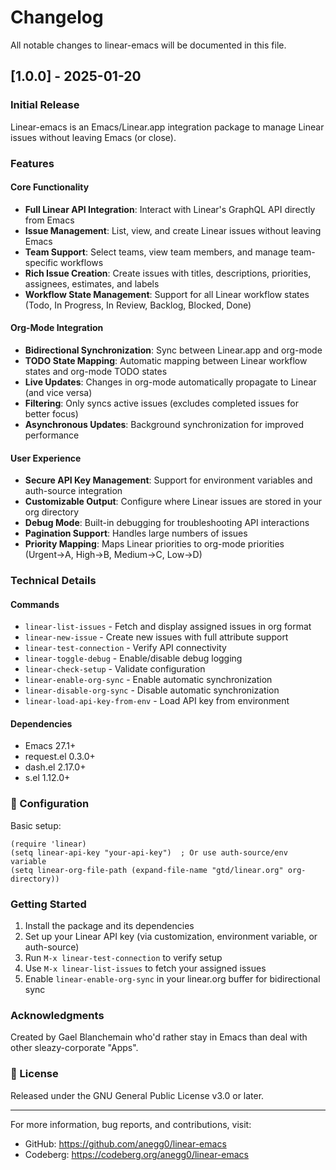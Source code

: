 # Changelog

All notable changes to linear-emacs will be documented in this file.

## [1.0.0] - 2025-01-20

### Initial Release

Linear-emacs is an Emacs/Linear.app integration package to manage Linear issues without leaving Emacs (or close).

### Features

#### Core Functionality
- **Full Linear API Integration**: Interact with Linear's GraphQL API directly from Emacs
- **Issue Management**: List, view, and create Linear issues without leaving Emacs
- **Team Support**: Select teams, view team members, and manage team-specific workflows
- **Rich Issue Creation**: Create issues with titles, descriptions, priorities, assignees, estimates, and labels
- **Workflow State Management**: Support for all Linear workflow states (Todo, In Progress, In Review, Backlog, Blocked, Done)

#### Org-Mode Integration
- **Bidirectional Synchronization**: Sync between Linear.app and org-mode
- **TODO State Mapping**: Automatic mapping between Linear workflow states and org-mode TODO states
- **Live Updates**: Changes in org-mode automatically propagate to Linear (and vice versa)
- **Filtering**: Only syncs active issues (excludes completed issues for better focus)
- **Asynchronous Updates**: Background synchronization for improved performance

#### User Experience
- **Secure API Key Management**: Support for environment variables and auth-source integration
- **Customizable Output**: Configure where Linear issues are stored in your org directory
- **Debug Mode**: Built-in debugging for troubleshooting API interactions
- **Pagination Support**: Handles large numbers of issues
- **Priority Mapping**: Maps Linear priorities to org-mode priorities (Urgent→A, High→B, Medium→C, Low→D)

### Technical Details

#### Commands
- `linear-list-issues` - Fetch and display assigned issues in org format
- `linear-new-issue` - Create new issues with full attribute support
- `linear-test-connection` - Verify API connectivity
- `linear-toggle-debug` - Enable/disable debug logging
- `linear-check-setup` - Validate configuration
- `linear-enable-org-sync` - Enable automatic synchronization
- `linear-disable-org-sync` - Disable automatic synchronization
- `linear-load-api-key-from-env` - Load API key from environment

#### Dependencies
- Emacs 27.1+
- request.el 0.3.0+
- dash.el 2.17.0+
- s.el 1.12.0+

### 📝 Configuration

Basic setup:
```elisp
(require 'linear)
(setq linear-api-key "your-api-key")  ; Or use auth-source/env variable
(setq linear-org-file-path (expand-file-name "gtd/linear.org" org-directory))
```

### Getting Started

1. Install the package and its dependencies
2. Set up your Linear API key (via customization, environment variable, or auth-source)
3. Run `M-x linear-test-connection` to verify setup
4. Use `M-x linear-list-issues` to fetch your assigned issues
5. Enable `linear-enable-org-sync` in your linear.org buffer for bidirectional sync

### Acknowledgments

Created by Gael Blanchemain who'd rather stay in Emacs than deal with other sleazy-corporate "Apps".

### 📄 License

Released under the GNU General Public License v3.0 or later.

---

For more information, bug reports, and contributions, visit:
- GitHub: https://github.com/anegg0/linear-emacs
- Codeberg: https://codeberg.org/anegg0/linear-emacs
